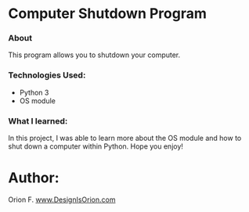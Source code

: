 # Computer Shutdown Program

### About 
This program allows you to shutdown your computer.

### Technologies Used:
- Python 3
- OS module

### What I learned:
In this project, I was able to learn more about the OS module and how to shut down a computer within Python. Hope you enjoy!

# Author: 
Orion F.
www.DesignIsOrion.com




